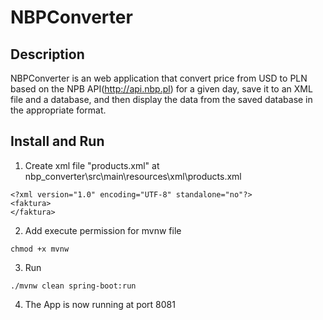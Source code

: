 # NBPConverter

## Description
NBPConverter is an web application that convert price from  USD to PLN based on the NPB API(http://api.nbp.pl) for a given day, save it to an XML file and a database, and then display the data from the saved database in the appropriate format.


## Install and Run
1. Create xml file "products.xml" at nbp_converter\src\main\resources\xml\products.xml
```
<?xml version="1.0" encoding="UTF-8" standalone="no"?>
<faktura>
</faktura>
```
2. Add execute permission for mvnw file
```
chmod +x mvnw 
```
3. Run
  ```
  ./mvnw clean spring-boot:run
  ```
4. The App is now running at port 8081
